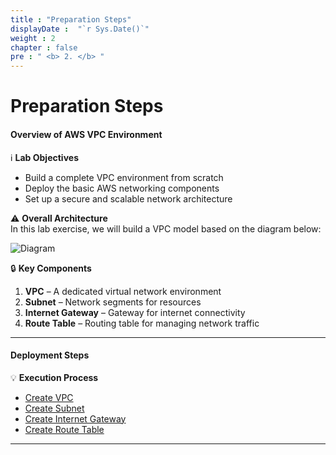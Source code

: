 ```yaml
---
title : "Preparation Steps"
displayDate :  "`r Sys.Date()`"
weight : 2
chapter : false
pre : " <b> 2. </b> "
---
```


# Preparation Steps

#### Overview of AWS VPC Environment

ℹ️ **Lab Objectives**

- Build a complete VPC environment from scratch  
- Deploy the basic AWS networking components  
- Set up a secure and scalable network architecture  

⚠️ **Overall Architecture**  
In this lab exercise, we will build a VPC model based on the diagram below:

![Diagram](/FCJ_Workshop_VuNgocQuang/images/2/0001.png?featherlight=false&width=90pc)

🔒 **Key Components**

1. **VPC** – A dedicated virtual network environment  
2. **Subnet** – Network segments for resources  
3. **Internet Gateway** – Gateway for internet connectivity  
4. **Route Table** – Routing table for managing network traffic  

---

#### Deployment Steps

💡 **Execution Process**

- [Create VPC](2-1-Create-VPC/)  
- [Create Subnet](2-2-create-subnet/)  
- [Create Internet Gateway](2-3-create-internet-gateway/)  
- [Create Route Table](2-4-create-route-table/)  

---